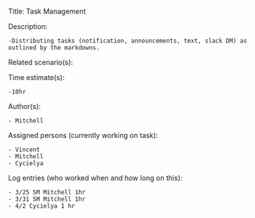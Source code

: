 Title: Task Management

Description:

    -Distributing tasks (notification, announcements, text, slack DM) as outlined by the markdowns.

Related scenario(s):



Time estimate(s):

    -10hr

Author(s):

    - Mitchell

Assigned persons (currently working on task):

    - Vincent
    - Mitchell
    - Cycielya

Log entries (who worked when and how long on this):

    - 3/25 SM Mitchell 1hr
	- 3/31 SM Mitchell 1hr
	- 4/2 Cycielya 1 hr


